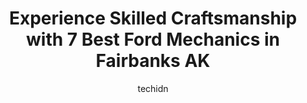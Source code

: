 ---
layout: ampstory
image: https://images.unsplash.com/photo-1517672651691-24622a91b550?ixlib=rb-4.0.3&ixid=MnwxMjA3fDB8MHxwaG90by1wYWdlfHx8fGVufDB8fHx8&auto=format&fit=crop&w=640&h=853&q=80
author: techidn
featured: false
description: Experience the excellence of automotive service by visiting the 7 best Ford Mechanic in Fairbanks AK, USA. With their expertise, attention to detail, and commitment to customer satisfaction,
title: Experience Skilled Craftsmanship with 7 Best Ford Mechanics in Fairbanks AK
cover:
   title: Experience Skilled Craftsmanship with 7 Best Ford Mechanics in Fairbanks AK
   subtitle: Rickpate
   background: https://images.unsplash.com/photo-1517672651691-24622a91b550?ixlib=rb-4.0.3&ixid=MnwxMjA3fDB8MHxwaG90by1wYWdlfHx8fGVufDB8fHx8&auto=format&fit=crop&w=640&h=853&q=80

pages: 
 - layout: thirds
   top: <h1>#1 FrontLine Automotive</h1>
   bottom: "<p>The folks at FrontLine are friendly and honest. Ive used several other auto repair shops around the area and nearly all of them have tried to hook me with unneeded </p>"
   background: https://www.knot35.com/toplist/wp-content/uploads/2023/06/best-ford-mechanic-1-in-fairbanks-ak-1685840623.jpeg
   backgroundblur: true
 - layout: thirds
   top: <h1>#2 Simard Automotive Inc</h1>
   bottom: "<p>4610 768 Gaffney Rd, Fairbanks, AK 99701, United States</p>"
   background: https://www.knot35.com/toplist/wp-content/uploads/2023/06/best-ford-mechanic-2-in-fairbanks-ak-1685840624.jpeg
   cta:
      link: https://www.knot35.com/toplist/experience-skilled-craftsmanship-with-7-best-ford-mechanics-in-fairbanks-ak/
      text: Experience Skilled Craftsmanship with 7 Best Ford Mechanics in Fairbanks AK
 - layout: thirds
   top: <h1>#3 Simard Automotive</h1>
   bottom: "<p>333 Illinois St, Fairbanks, AK 99701, United States</p>"
   background: https://www.knot35.com/toplist/wp-content/uploads/2023/06/best-ford-mechanic-3-in-fairbanks-ak-1685840624.png
   cta:
      link: https://www.knot35.com/toplist/experience-skilled-craftsmanship-with-7-best-ford-mechanics-in-fairbanks-ak/
      text: Experience Skilled Craftsmanship with 7 Best Ford Mechanics in Fairbanks AK
 - layout: thirds
   top: <h1>#4 Gabes Truck & Auto Repair LLC</h1>
   bottom: "<p>2015 Frank Ave, Fairbanks, AK 99701, United States</p>"
   background: https://images.unsplash.com/photo-1546497974-b213c9efb599?ixlib=rb-4.0.3&ixid=MnwxMjA3fDB8MHxwaG90by1wYWdlfHx8fGVufDB8fHx8&auto=format&fit=crop&w=640&h=853&q=80
   cta:
      link: https://www.knot35.com/toplist/experience-skilled-craftsmanship-with-7-best-ford-mechanics-in-fairbanks-ak/
      text: Experience Skilled Craftsmanship with 7 Best Ford Mechanics in Fairbanks AK
 - layout: thirds
   top: <h1>#5 Right Choice Automotive Repair</h1>
   bottom: "<p>602 Old Steese Hwy N, Fairbanks, AK 99712, United States</p>"
   background: https://images.unsplash.com/photo-1618005182384-a83a8bd57fbe?ixlib=rb-4.0.3&ixid=MnwxMjA3fDB8MHxwaG90by1wYWdlfHx8fGVufDB8fHx8&auto=format&fit=crop&w=640&h=853&q=80
   cta:
      link: https://www.knot35.com/toplist/experience-skilled-craftsmanship-with-7-best-ford-mechanics-in-fairbanks-ak/
      text: Experience Skilled Craftsmanship with 7 Best Ford Mechanics in Fairbanks AK
 - layout: thirds
   top: <h1>#6 Interior Auto Body & Repair</h1>
   bottom: "<p>3854 Peger Rd, Fairbanks, AK 99709, United States</p>"
   background: https://images.unsplash.com/photo-1609083590460-7b8cc0ca65f8?ixlib=rb-4.0.3&ixid=MnwxMjA3fDB8MHxwaG90by1wYWdlfHx8fGVufDB8fHx8&auto=format&fit=crop&w=640&h=853&q=80
   cta:
      link: https://www.knot35.com/toplist/experience-skilled-craftsmanship-with-7-best-ford-mechanics-in-fairbanks-ak/
      text: Experience Skilled Craftsmanship with 7 Best Ford Mechanics in Fairbanks AK
 - layout: thirds
   top: <h1>#7 Peger Road Auto Repair, LLC</h1>
   bottom: "<p>1904 Peger Rd, Fairbanks, AK 99709, United States</p>"
   background: https://images.unsplash.com/photo-1557672172-298e090bd0f1?ixlib=rb-4.0.3&ixid=MnwxMjA3fDB8MHxwaG90by1wYWdlfHx8fGVufDB8fHx8&auto=format&fit=crop&w=640&h=853&q=80
   cta:
      link: https://www.knot35.com/toplist/experience-skilled-craftsmanship-with-7-best-ford-mechanics-in-fairbanks-ak/
      text: Experience Skilled Craftsmanship with 7 Best Ford Mechanics in Fairbanks AK
 - layout: thirds
   middle: Continue reading...
   background: https://images.unsplash.com/photo-1540457036297-448b6b99e91c?ixlib=rb-4.0.3&ixid=MnwxMjA3fDB8MHxwaG90by1wYWdlfHx8fGVufDB8fHx8&auto=format&fit=crop&w=640&h=853&q=80
   cta:
      link: https://www.knot35.com/toplist/experience-skilled-craftsmanship-with-7-best-ford-mechanics-in-fairbanks-ak/
      text: Experience Skilled Craftsmanship with 7 Best Ford Mechanics in Fairbanks AK
      
---